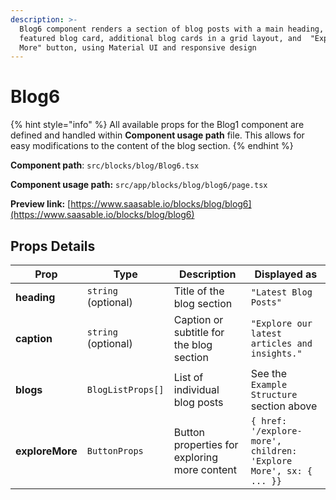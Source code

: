 ```yaml
---
description: >-
  Blog6 component renders a section of blog posts with a main heading, a
  featured blog card, additional blog cards in a grid layout, and  "Explore
  More" button, using Material UI and responsive design
---
```


# Blog6

{% hint style="info" %}
All available props for the Blog1 component are defined and handled within **Component usage path** file. This allows for easy modifications to the content of the blog section.
{% endhint %}

**Component path**: `src/blocks/blog/Blog6.tsx`

**Component usage path:**  `src/app/blocks/blog/blog6/page.tsx`

**Preview link:** [https://www.saasable.io/blocks/blog/blog6](https://www.saasable.io/blocks/blog/blog6)

## Props Details

| Prop            | Type                | Description                                  | Displayed as                                                      |
| --------------- | ------------------- | -------------------------------------------- | ----------------------------------------------------------------- |
| **heading**     | `string` (optional) | Title of the blog section                    | `"Latest Blog Posts"`                                             |
| **caption**     | `string` (optional) | Caption or subtitle for the blog section     | `"Explore our latest articles and insights."`                     |
| **blogs**       | `BlogListProps[]`   | List of individual blog posts                | See the `Example Structure` section above                         |
| **exploreMore** | `ButtonProps`       | Button properties for exploring more content | `{ href: '/explore-more', children: 'Explore More', sx: { ... }}` |
